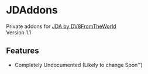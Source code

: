 # JDAddons
Private addons for [JDA by DV8FromTheWorld](https://github.com/DV8FromTheWorld/JDa)  
Version 1.1

## Features
* Completely Undocumented (Likely to change Soon™)
